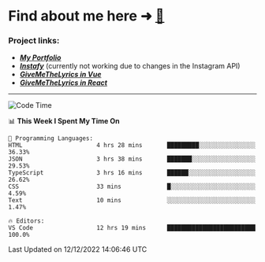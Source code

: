 # Find about me here ➜ [🧑](https://pauabella.dev)

### Project links:
- ***[My Portfolio](https://pauabella.dev)***
- ***[Instafy](https://instafy.me)*** (currently not working due to changes in the Instagram API)
- ***[GiveMeTheLyrics in Vue](https://lyrics.pauabella.dev)***
- ***[GiveMeTheLyrics in React](https://pauabella.dev/GiveMeTheLyrics)***

---
<!--START_SECTION:waka-->
![Code Time](http://img.shields.io/badge/Code%20Time-1%2C724%20hrs%2039%20mins-blue)

📊 **This Week I Spent My Time On** 

```text
💬 Programming Languages: 
HTML                     4 hrs 28 mins       █████████░░░░░░░░░░░░░░░░   36.33% 
JSON                     3 hrs 38 mins       ███████░░░░░░░░░░░░░░░░░░   29.53% 
TypeScript               3 hrs 16 mins       ██████░░░░░░░░░░░░░░░░░░░   26.62% 
CSS                      33 mins             █░░░░░░░░░░░░░░░░░░░░░░░░   4.59% 
Text                     10 mins             ░░░░░░░░░░░░░░░░░░░░░░░░░   1.47%

🔥 Editors: 
VS Code                  12 hrs 19 mins      █████████████████████████   100.0%

```


 Last Updated on 12/12/2022 14:06:46 UTC
<!--END_SECTION:waka-->
